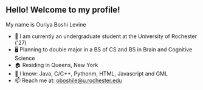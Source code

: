 ## Hello! Welcome to my profile!
My name is Ouriya Boshi Levine 

- 🏫 I am currently an undergraduate student at the University of Rochester ('27) 
- 🖥️ Planning to double major in a BS of CS and BS in Brain and Cognitive Science
- 🏠 Residing in Queens, New York
- 📙 I know: Java, C/C++, Pythonm, HTML, Javascript and GML
- 📫 Reach me at: oboshile@u.rochester.edu

<!--
**OuriyaBL/OuriyaBL** is a ✨ _special_ ✨ repository because its `README.md` (this file) appears on your GitHub profile.

Here are some ideas to get you started:

- 🔭 I’m currently working on ...
- 🌱 I’m currently learning ...
- 👯 I’m looking to collaborate on ...
- 🤔 I’m looking for help with ...
- 💬 Ask me about ...
- 📫 How to reach me: ...
- 😄 Pronouns: ...
- ⚡ Fun fact: ...
-->
